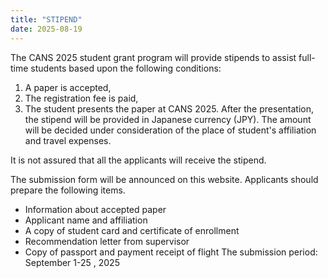 ```yaml
---
title: "STIPEND"
date: 2025-08-19
---
```


The CANS 2025 student grant program will provide stipends to assist full-time students based upon the following conditions: 
1. A paper is accepted, 
2. The registration fee is paid, 
3. The student presents the paper at CANS 2025. 
After the presentation, the stipend will be provided in Japanese currency (JPY). The amount will be decided under consideration of the place of student's affiliation and travel expenses. 

It is not assured that all the applicants will receive the stipend. 

The submission form will be announced on this website. Applicants should prepare the following items. 
- Information about accepted paper 
- Applicant name and affiliation 
- A copy of student card and certificate of enrollment 
- Recommendation letter from supervisor 
- Copy of passport and payment receipt of flight 
The submission period: September 1-25 , 2025
